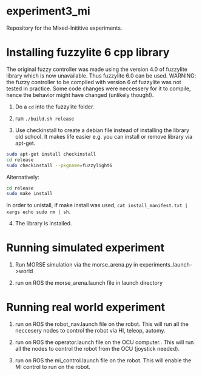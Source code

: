 # experiment3_mi
Repository for the Mixed-Inititive experiments.

# Installing fuzzylite 6 cpp library
The original fuzzy controller was made using the version 4.0 of fuzzylite library which is now unavailable. Thus fuzzylite 6.0 can be used. WARNING: the fuzzy controller to be compiled with version 6 of fuzzylite was not tested in practice. Some code changes were neccessery for it to compile, hence the behavior might have changed (unlikely though!).
1) Do a `cd` into the fuzzylite folder.

2)  run `./build.sh release`

3) Use checkinstall to create a debian file instead of installing the library old school. It makes life easier e.g. you can install or remove library via apt-get.

```sh
sudo apt-get install checkinstall
cd release
sudo checkinstall --pkgname=fuzzylight6
```

Alternatively:
```sh
cd release
sudo make install
````

In order to unistall, if make install was used, `cat install_manifest.txt | xargs echo sudo rm | sh`.

4) The library is installed.

# Running simulated experiment

1) Run MORSE simulation via the morse_arena.py in experiments_launch->world

2) run on ROS the morse_arena.launch file in launch directory

# Running real world experiment

1) run on ROS the robot_nav.launch file on the robot. This will run all the neccesery nodes to control the robot via HI, teleop, automy.

2) run on ROS the operator.launch file on the OCU computer.. This will run all the nodes to control the robot from the OCU (joystick needed).

3) run on ROS the mi_control.launch file on the robot. This will enable the MI control to run on the robot.
